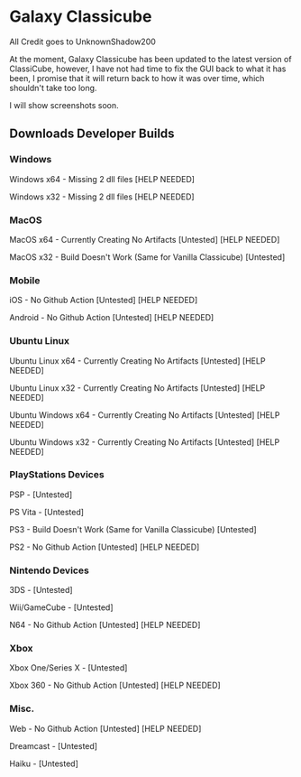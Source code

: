 # Galaxy Classicube
All Credit goes to UnknownShadow200

At the moment, Galaxy Classicube has been updated to the latest version of ClassiCube, however, I have not had time to fix the GUI back to what it has been, I promise that it will return back to how it was over time, which shouldn't take too long.

I will show screenshots soon.

## Downloads Developer Builds

### Windows
Windows x64 - Missing 2 dll files [HELP NEEDED]

Windows x32 - Missing 2 dll files [HELP NEEDED]

### MacOS
MacOS x64 - Currently Creating No Artifacts [Untested] [HELP NEEDED]

MacOS x32 - Build Doesn't Work (Same for Vanilla Classicube) [Untested]

### Mobile
iOS - No Github Action [Untested] [HELP NEEDED]

Android - No Github Action [Untested] [HELP NEEDED]

### Ubuntu Linux
Ubuntu Linux x64 - Currently Creating No Artifacts [Untested] [HELP NEEDED]

Ubuntu Linux x32 - Currently Creating No Artifacts [Untested] [HELP NEEDED]

Ubuntu Windows x64 - Currently Creating No Artifacts [Untested] [HELP NEEDED]

Ubuntu Windows x32 - Currently Creating No Artifacts [Untested] [HELP NEEDED]

### PlayStations Devices
PSP - [Untested]

PS Vita - [Untested]

PS3 - Build Doesn't Work (Same for Vanilla Classicube) [Untested]

PS2 - No Github Action [Untested] [HELP NEEDED]

### Nintendo Devices
3DS - [Untested]

Wii/GameCube - [Untested]

N64 - No Github Action [Untested] [HELP NEEDED]

### Xbox
Xbox One/Series X - [Untested]

Xbox 360 - No Github Action [Untested] [HELP NEEDED]

### Misc.
Web - No Github Action [Untested] [HELP NEEDED]

Dreamcast - [Untested]

Haiku - [Untested]